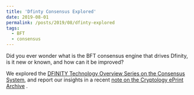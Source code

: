 ```yaml
---
title: 'Dfinty Consensus Explored'
date: 2019-08-01
permalink: /posts/2019/08/dfinty-explored
tags:
  - BFT
  - consensus
---
```


Did you ever wonder what is the BFT consensus engine that drives Dfinity, is it new or known, and how can it be improved?

We explored the  [DFINITY Technology Overview Series on the Consensus System](https://arxiv.org/abs/1805.04548), and report our insights in a recent  [note on the Cryptology ePrint Archive](https://eprint.iacr.org/2018/1153) .

